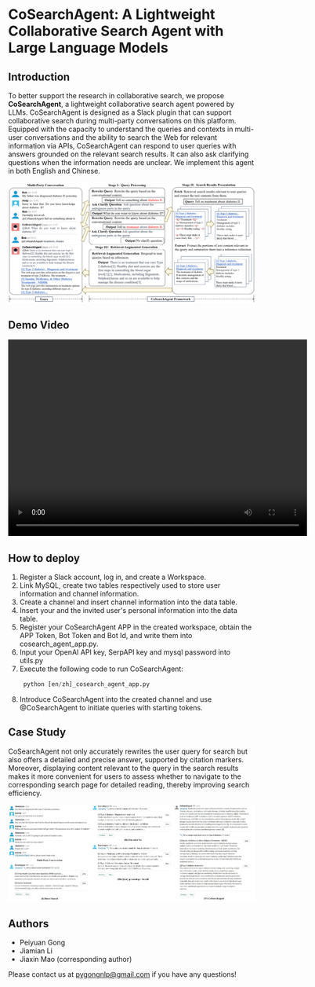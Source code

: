 # CoSearchAgent: A Lightweight Collaborative Search Agent with Large Language Models

## Introduction
To better support the research in collaborative search, we propose **CoSearchAgent**, a lightweight collaborative search agent powered by LLMs. CoSearchAgent is designed as a Slack plugin that can support collaborative search during multi-party conversations on this platform. Equipped with the capacity to understand the queries and contexts in multi-user conversations and the ability to search the Web for relevant information via APIs, CoSearchAgent can respond to user queries with answers grounded on the relevant search results. It can also ask clarifying questions when the information needs are unclear. We implement this agent in both English and Chinese.

![sda](image/cosearchagent.png)

## Demo Video
<video width="610" height="400" controls>
  <source src="./demo.mp4" type="video/mp4">
</video>

## How to deploy
1. Register a Slack account, log in, and create a Workspace.
2. Link MySQL, create two tables respectively used to store user information and channel information.
3. Create a channel and insert channel information into the data table.
4. Insert your and the invited user's personal information into the data table.
5. Register your CoSearchAgent APP in the created workspace, obtain the APP Token, Bot Token and Bot Id, and write them into cosearch_agent_app.py.
6. Input your OpenAI API key, SerpAPI key and mysql password into utils.py
7. Execute the following code to run CoSearchAgent:
   ```python
    python [en/zh]_cosearch_agent_app.py
   ```
9. Introduce CoSearchAgent into the created channel and use @CoSearchAgent to initiate queries with starting tokens.
   
## Case Study
CoSearchAgent not only accurately rewrites the user query for search but also offers a detailed and precise answer, supported by citation markers. Moreover, displaying content relevant to the query in the search results makes it more convenient for users to assess whether to navigate to the corresponding search page for detailed reading, thereby improving search efficiency.

![sda](image/case2.png)

## Authors
- Peiyuan Gong
- Jiamian Li
- Jiaxin Mao (corresponding author)

Please contact us at pygongnlp@gmail.com if you have any questions!

